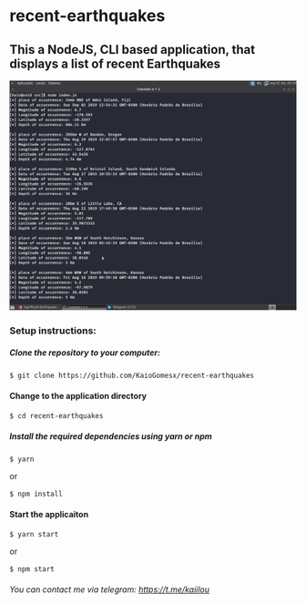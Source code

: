 # recent-earthquakes

## This a  NodeJS, CLI based application, that displays a list of recent Earthquakes
![](assets/output.png)

### Setup instructions:

##### Clone the repository to your computer:

```
$ git clone https://github.com/KaioGomesx/recent-earthquakes
```

#### Change to the application directory 

```
$ cd recent-earthquakes
```

##### Install the required dependencies using yarn or npm

```
$ yarn
```

or

```
$ npm install
```

#### Start the applicaiton

```
$ yarn start
```

or

```
$ npm start
```

###### You can contact me via telegram: https://t.me/kaiilou
